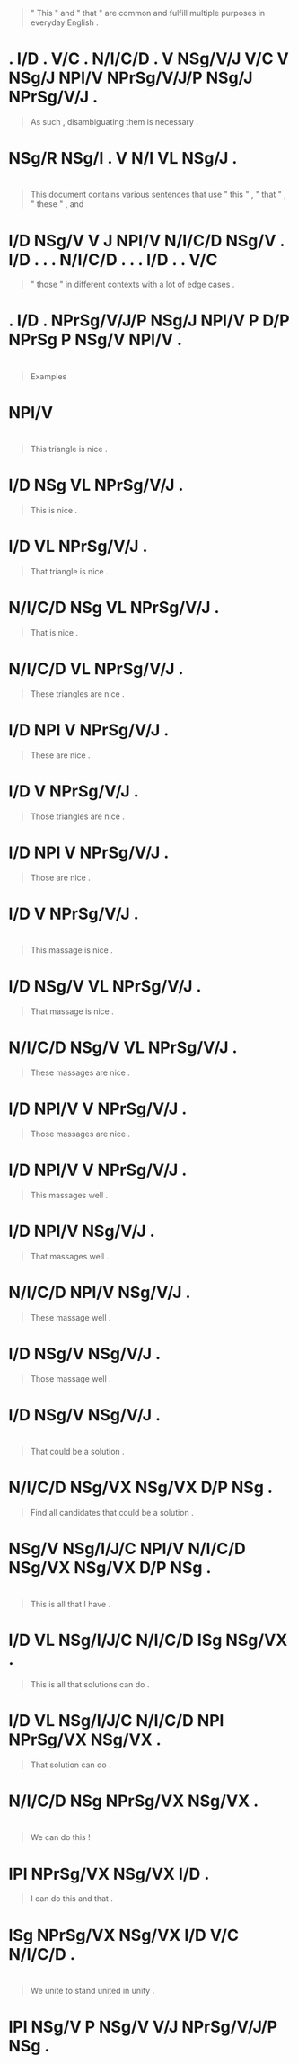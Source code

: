 > " This " and " that    " are common  and fulfill multiple purposes in          everyday English   .
# . I/D  . V/C . N/I/C/D . V   NSg/V/J V/C V       NSg/J    NPl/V    NPrSg/V/J/P NSg/J    NPrSg/V/J .
> As    such  , disambiguating them is necessary .
# NSg/R NSg/I . V              N/I  VL NSg/J     .
>
#
> This document contains various sentences that    use   " this " , " that    " , " these " , and
# I/D  NSg/V    V        J       NPl/V     N/I/C/D NSg/V . I/D  . . . N/I/C/D . . . I/D   . . V/C
> " those " in          different contexts with a   lot   of edge  cases .
# . I/D   . NPrSg/V/J/P NSg/J     NPl/V    P    D/P NPrSg P  NSg/V NPl/V .
>
#
> Examples
# NPl/V
>
#
> This triangle is nice      .
# I/D  NSg      VL NPrSg/V/J .
> This is nice      .
# I/D  VL NPrSg/V/J .
> That    triangle is nice      .
# N/I/C/D NSg      VL NPrSg/V/J .
> That    is nice      .
# N/I/C/D VL NPrSg/V/J .
> These triangles are nice      .
# I/D   NPl       V   NPrSg/V/J .
> These are nice      .
# I/D   V   NPrSg/V/J .
> Those triangles are nice      .
# I/D   NPl       V   NPrSg/V/J .
> Those are nice      .
# I/D   V   NPrSg/V/J .
>
#
> This massage is nice      .
# I/D  NSg/V   VL NPrSg/V/J .
> That    massage is nice      .
# N/I/C/D NSg/V   VL NPrSg/V/J .
> These massages are nice      .
# I/D   NPl/V    V   NPrSg/V/J .
> Those massages are nice      .
# I/D   NPl/V    V   NPrSg/V/J .
> This massages well    .
# I/D  NPl/V    NSg/V/J .
> That    massages well    .
# N/I/C/D NPl/V    NSg/V/J .
> These massage well    .
# I/D   NSg/V   NSg/V/J .
> Those massage well    .
# I/D   NSg/V   NSg/V/J .
>
#
> That    could  be     a   solution .
# N/I/C/D NSg/VX NSg/VX D/P NSg      .
> Find  all       candidates that    could  be     a   solution .
# NSg/V NSg/I/J/C NPl/V      N/I/C/D NSg/VX NSg/VX D/P NSg      .
>
#
> This is all       that    I   have   .
# I/D  VL NSg/I/J/C N/I/C/D ISg NSg/VX .
> This is all       that    solutions can      do     .
# I/D  VL NSg/I/J/C N/I/C/D NPl       NPrSg/VX NSg/VX .
> That    solution can      do     .
# N/I/C/D NSg      NPrSg/VX NSg/VX .
>
#
> We  can      do     this !
# IPl NPrSg/VX NSg/VX I/D  .
> I   can      do     this and that    .
# ISg NPrSg/VX NSg/VX I/D  V/C N/I/C/D .
>
#
> We  unite to stand united in          unity .
# IPl NSg/V P  NSg/V V/J    NPrSg/V/J/P NSg   .
